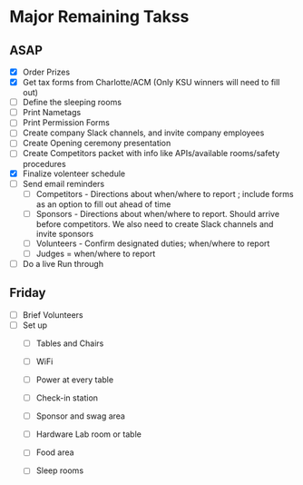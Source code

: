 # Major Remaining Takss

## ASAP

- [x] Order Prizes 
- [x] Get tax forms from Charlotte/ACM (Only KSU winners will need to fill out)
- [ ] Define the sleeping rooms
- [ ] Print Nametags
- [ ] Print Permission Forms
- [ ] Create company Slack channels, and invite company employees
- [ ] Create Opening ceremony presentation
- [ ] Create Competitors packet with info like APIs/available rooms/safety procedures
- [x] Finalize volenteer schedule
- [ ] Send email reminders
  - [ ] Competitors - Directions about when/where to report ; include forms as an option to fill out ahead of time
  - [ ] Sponsors - Directions about when/where to report. Should arrive before competitors. We also need to create Slack channels and invite sponsors
  - [ ] Volunteers - Confirm designated duties; when/where to report
  - [ ] Judges = when/where to report
- [ ] Do a live Run through

## Friday

- [ ] Brief Volunteers
- [ ] Set up
  - [ ] Tables and Chairs
  - [ ] WiFi
  - [ ] Power at every table
  - [ ] Check-in station
  - [ ] Sponsor and swag area
  - [ ] Hardware Lab room or table
  - [ ] Food area
  - [ ] Sleep rooms
  
